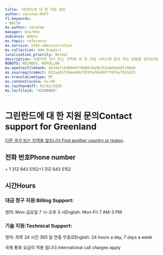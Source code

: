 ```yaml
---
title: 그린란드에 대 한 지원 정보
author: cmcatee-MSFT
f1.keywords:
- NOCSH
ms.author: cmcatee
manager: mnirkhe
audience: Admin
ms.topic: reference
ms.service: o365-administration
ms.collection: Adm_Support
localization_priority: Normal
description: 사용자의 국가 또는 지역에 대 한 지원 서비스에 문의 하는 방법을 알아보세요.
ROBOTS: NOINDEX, NOFOLLOW
ms.openlocfilehash: 4d7da7cb380d4ff0d0d39a9b353abddebdfc00e8
ms.sourcegitcommit: 812aab5f58eed4bf359faf0e99f7f876af5b1023
ms.translationtype: MT
ms.contentlocale: ko-KR
ms.lasthandoff: 03/02/2020
ms.locfileid: "42358669"
---
```

# <a name="contact-support-for-greenland"></a><span data-ttu-id="f224a-103">그린란드에 대 한 지원 문의</span><span class="sxs-lookup"><span data-stu-id="f224a-103">Contact support for Greenland</span></span>

<span data-ttu-id="f224a-104">[다른 국가 또는 지역을 찾습니다](../contact-support-for-business-products.md).</span><span class="sxs-lookup"><span data-stu-id="f224a-104">[Find another country or region](../contact-support-for-business-products.md).</span></span>

## <a name="phone-number"></a><span data-ttu-id="f224a-105">전화 번호</span><span class="sxs-lookup"><span data-stu-id="f224a-105">Phone number</span></span>
<span data-ttu-id="f224a-106">+ 1 312 843 5152</span><span class="sxs-lookup"><span data-stu-id="f224a-106">+1 312 843 5152</span></span>

## <a name="hours"></a><span data-ttu-id="f224a-107">시간</span><span class="sxs-lookup"><span data-stu-id="f224a-107">Hours</span></span>
### <a name="billing-support"></a><span data-ttu-id="f224a-108">대금 청구 지원:</span><span class="sxs-lookup"><span data-stu-id="f224a-108">Billing Support:</span></span>

<span data-ttu-id="f224a-109">영어: Mon-금요일 7 시-오후 3 시</span><span class="sxs-lookup"><span data-stu-id="f224a-109">English: Mon-Fri 7 AM-3 PM</span></span>

### <a name="technical-support"></a><span data-ttu-id="f224a-110">기술 지원:</span><span class="sxs-lookup"><span data-stu-id="f224a-110">Technical Support:</span></span>

<span data-ttu-id="f224a-111">영어: 하루 24 시간 365 일 연중 무휴로</span><span class="sxs-lookup"><span data-stu-id="f224a-111">English: 24 hours a day, 7 days a week</span></span>

<span data-ttu-id="f224a-112">국제 통화 요금이 적용 됩니다.</span><span class="sxs-lookup"><span data-stu-id="f224a-112">International call charges apply</span></span>
